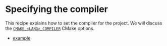 # Specifying the compiler

This recipe explains how to set the compiler for the project. We will discuss
the [`CMAKE_<LANG>_COMPILER`](https://cmake.org/cmake/help/latest/variable/CMAKE_LANG_COMPILER.html) CMake options.


- [example](example/)
